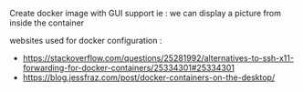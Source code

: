 Create docker image with GUI support
ie : we can display a picture from inside the container


websites used for docker configuration :
- https://stackoverflow.com/questions/25281992/alternatives-to-ssh-x11-forwarding-for-docker-containers/25334301#25334301
- https://blog.jessfraz.com/post/docker-containers-on-the-desktop/



